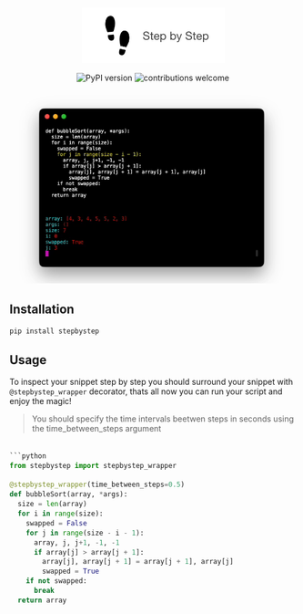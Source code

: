 <br/>
<div align=center>

![](docs/StepByStepLogo.png)

![PyPI version](https://badge.fury.io/py/stepbystep.svg)
![contributions welcome](https://img.shields.io/badge/contributions-welcome-brightgreen.svg?style=flat)

![](docs/screenrecording.png)

</div>

## Installation

```bash
pip install stepbystep
```

## Usage

To inspect your snippet step by step you should surround your snippet with `@stepbystep_wrapper` decorator, thats all now you can run your script and enjoy the magic!

> You should specify the time intervals beetwen steps in seconds using the time_between_steps argument 

```python

```python
from stepbystep import stepbystep_wrapper

@stepbystep_wrapper(time_between_steps=0.5)
def bubbleSort(array, *args):
  size = len(array)
  for i in range(size):
    swapped = False
    for j in range(size - i - 1):
      array, j, j+1, -1, -1
      if array[j] > array[j + 1]:
        array[j], array[j + 1] = array[j + 1], array[j]
        swapped = True
    if not swapped:
      break
  return array
```
